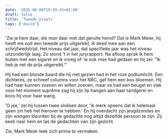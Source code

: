 ```yaml
---
date: '2025-08-08T19:39:43+02:00'
draft: false
title: 'Tweede plaats'
tags: ['david']
---
```


'Zie je hem daar, die man daar met dat geruite hemd? Dat is Mark Meier, hij heeft me ooit een tweede prijs uitgereikt, ik deed mee aan een schrijfwedstrijd. Het niveau dat jaar, dat specifieke jaar was het niveau uitzonderlijk laag. Zo stond 't in het juryrapport. Na afloop sprak ik hem buiten met een sigaret en ik vroeg of 'ie ook mee had gedaan en hij zei: "Ik heb je net de prijs uitgereikt."'

Hij had een blonde baard die hij niet gezien had in het roze podiumlicht. Een dichteres, ze schreef columns voor het NRC, gaf hem een bos bloemen. Hij had haar kunnen zoenen en willen zoenen, maar ze had een beugel en vlak voor het moment suprême zag hij zijn lip hangen aan haar tandgerei en koos hij voor haar wang.

'O jee,' zei hij tussen twee slokken door, 'ik merk opeens dat ik helemaal geen zin heb het hierover te hebben.' En hij overdacht zijn jeugdzondes en zijn wangen kleurden bij de gedachte nog altijd dezelfde persoon te zijn. Zij keek naar hem en las de gedachten van zijn gezicht.

Zie, Mark Meier leek zich prima te vermaken.
